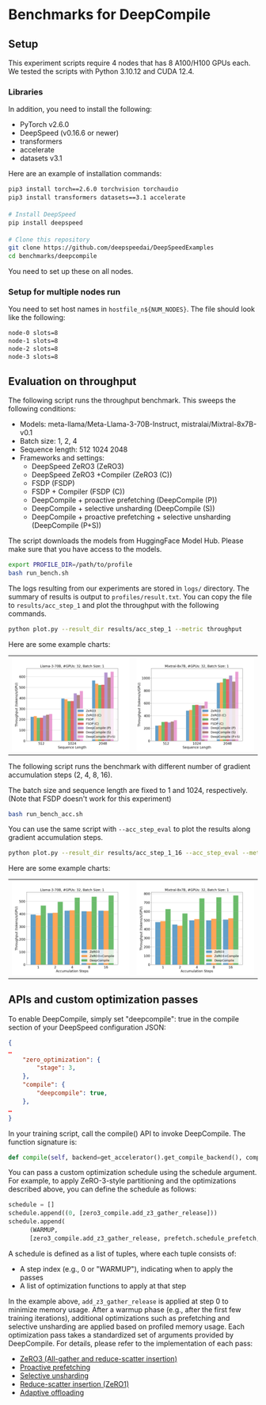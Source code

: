 # Benchmarks for DeepCompile

## Setup

This experiment scripts require 4 nodes that has 8 A100/H100 GPUs each.
We tested the scripts with Python 3.10.12 and CUDA 12.4.

### Libraries

In addition, you need to install the following:

- PyTorch v2.6.0
- DeepSpeed (v0.16.6 or newer)
- transformers
- accelerate
- datasets v3.1

Here are an example of installation commands:

```bash
pip3 install torch==2.6.0 torchvision torchaudio
pip3 install transformers datasets==3.1 accelerate

# Install DeepSpeed
pip install deepspeed

# Clone this repository
git clone https://github.com/deepspeedai/DeepSpeedExamples
cd benchmarks/deepcompile
```

You need to set up these on all nodes.

### Setup for multiple nodes run

You need to set host names in `hostfile_n${NUM_NODES}`. The file should look like the following:

```
node-0 slots=8
node-1 slots=8
node-2 slots=8
node-3 slots=8
```

## Evaluation on throughput

The following script runs the throughput benchmark. This sweeps the following conditions:

- Models: meta-llama/Meta-Llama-3-70B-Instruct, mistralai/Mixtral-8x7B-v0.1
- Batch size: 1, 2, 4
- Sequence length: 512 1024 2048
- Frameworks and settings:
  - DeepSpeed ZeRO3 (ZeRO3)
  - DeepSpeed ZeRO3 +Compiler (ZeRO3 (C))
  - FSDP (FSDP)
  - FSDP + Compiler (FSDP (C))
  - DeepCompile + proactive prefetching (DeepCompile (P))
  - DeepCompile + selective unsharding (DeepCompile (S))
  - DeepCompile + proactive prefetching + selective unsharding (DeepCompile (P+S))

The script downloads the models from HuggingFace Model Hub. Please make sure that you have access to the models.

```bash
export PROFILE_DIR=/path/to/profile
bash run_bench.sh
```

The logs resulting from our experiments are stored in `logs/` directory. The summary of results is output to `profiles/result.txt`. You can copy the file to `results/acc_step_1` and plot the throughput with the following commands.

```bash
python plot.py --result_dir results/acc_step_1 --metric throughput
```

Here are some example charts:

<table>
  <tr>
    <td><img src="results/acc_step_1/throughput/chart_throughput_Llama-3-70B_np32_bs1.png" alt="Llama-3-70B/bs=1" width="300"></td>
    <td><img src="results/acc_step_1/throughput/chart_throughput_Mixtral-8x7B_np32_bs1.png" alt="Mixtral-8x7B/bs=1" width="300"></td>
  </tr>
</table>

The following script runs the benchmark with different number of gradient accumulation steps (2, 4, 8, 16).

The batch size and sequence length are fixed to 1 and 1024, respectively. (Note that FSDP doesn't work for this experiment)

```bash
bash run_bench_acc.sh
```

You can use the same script with `--acc_step_eval` to plot the results along gradient accumulation steps.

```bash
python plot.py --result_dir results/acc_step_1_16 --acc_step_eval --metric throughput
```

Here are some example charts:

<table>
  <tr>
    <td><img src="results/acc_step_1_16/throughput/chart_throughput_Llama-3-70B_np32_bs1.png" alt="Llama-3-70B/bs=1" width="300"></td>
    <td><img src="results/acc_step_1_16/throughput/chart_throughput_Mixtral-8x7B_np32_bs1.png" alt="Mixtral-8x7B/bs=1" width="300"></td>
  </tr>
</table>

## APIs and custom optimization passes

To enable DeepCompile, simply set "deepcompile": true in the compile section of your DeepSpeed configuration JSON:

```json
{   
…
    "zero_optimization": {
        "stage": 3,
    },
    "compile": {
        "deepcompile": true,
    },
…
}
```

In your training script, call the compile() API to invoke DeepCompile. The function signature is:

```python
def compile(self, backend=get_accelerator().get_compile_backend(), compile_kwargs={}, schedule=None) -> None:
```

You can pass a custom optimization schedule using the schedule argument. For example, to apply ZeRO-3-style partitioning and the optimizations described above, you can define the schedule as follows:

```python
schedule = []
schedule.append((0, [zero3_compile.add_z3_gather_release]))
schedule.append(
      (WARMUP,
      [zero3_compile.add_z3_gather_release, prefetch.schedule_prefetch, selective_gather.selective_gather]))
```

A schedule is defined as a list of tuples, where each tuple consists of:

- A step index (e.g., 0 or "WARMUP"), indicating when to apply the passes
- A list of optimization functions to apply at that step

In the example above, `add_z3_gather_release` is applied at step 0 to minimize memory usage. After a warmup phase (e.g., after the first few training iterations), additional optimizations such as prefetching and selective unsharding are applied based on profiled memory usage.
Each optimization pass takes a standardized set of arguments provided by DeepCompile. For details, please refer to the implementation of each pass:

- [ZeRO3 (All-gather and reduce-scatter insertion)](https://github.com/deepspeedai/DeepSpeed/blob/master/deepspeed/compile/passes/zero3_compile.py)
- [Proactive prefetching](https://github.com/deepspeedai/DeepSpeed/blob/master/deepspeed/compile/passes/prefetch.py)
- [Selective unsharding](https://github.com/deepspeedai/DeepSpeed/blob/master/deepspeed/compile/passes/selective_gather.py)
- [Reduce-scatter insertion (ZeRO1)](https://github.com/deepspeedai/DeepSpeed/blob/master/deepspeed/compile/passes/zero1_compile.py)
- [Adaptive offloading](https://github.com/deepspeedai/DeepSpeed/blob/master/deepspeed/compile/passes/offload_adam_states.py)

